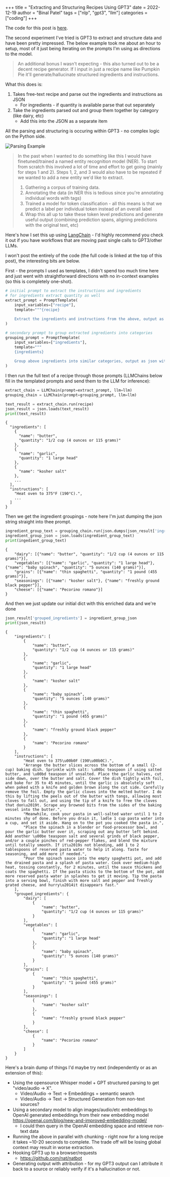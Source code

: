 +++
title = "Extracting and Structuring Recipes Using GPT3"
date = 2022-12-19
author = "Binal Patel"
tags = ["nlp", "gpt3", "llm"]
categories = ["coding"]
+++

The code for this post is [here](https://github.com/caesarnine/llm-experiments/tree/main/2_extracting_and_structuring_recipes).

The second experiment I've tried is GPT3 to extract and structure data and have been pretty impressed. The below example took me about an hour to setup, most of it just being iterating on the prompts I'm using as directions to the model.

>An additional bonus I wasn't expecting - this also turned out to be a decent recipe generator. If I input in just a recipe name like Pumpkin Pie it'll generate/hallucinate structured ingredients and instructions.

What this does is:
1. Takes free-text recipe and parse out the ingredients and instructions as JSON
    * For ingredients - if quantity is available parse that out separately
2. Take the ingredients parsed out and group them together by category (like dairy, etc)
    * Add this into the JSON as a separate item

All the parsing and structuring is occuring within GPT3 - no complex logic on the Python side.

![Parsing Example](/img/gpt3-parsing-recipe.gif)

>In the past when I wanted to do something like this I would have finetuned/trained a named entity recognition model (NER). To start from scratch this involved a lot of time and effort to get going (mainly for steps 1 and 2). Steps 1, 2, and 3 would also have to be repeated if we wanted to add a new entity we'd like to extract.
>1. Gathering a corpus of training data.
>2. Annotating the data (in NER this is tedious since you're annotating individual words with tags)
>3. Trained a model for token classification - all this means is that we predict a label per individual token instead of an overall label
>4. Wrap this all up to take these token level predictions and generate useful output (combining prediction spans, aligning predictions with the original text, etc)

Here's how I set this up using [LangChain](https://langchain.readthedocs.io/en/latest/) - I'd highly recommend you check it out if you have workflows that are moving past single calls to GPT3/other LLMs.

I won't post the entirely of the code (the full code is linked at the top of this post), the interesting bits are below.

First - the prompts I used as templates, I didn't spend too much time here and just went with straightforward directions with no in-context examples (so this is completely one-shot).

```python
# initial prompt to extract the instructions and ingredients
# for ingredients extract quantity as well 
extract_prompt = PromptTemplate(
    input_variables=["recipe"], 
    template="""{recipe}
    
    Extract the ingredients and instructions from the above, output as json with keys lowercase keys instructions and ingredients. For ingredients extract quantity if available."""
)

# secondary prompt to group extracted ingredients into categories
grouping_prompt = PromptTemplate(
    input_variables=["ingredients"], 
    template="""
    {ingredients}
    
    Group above ingredients into similar categories, output as json with lowercase keys categories:"""
)

```

I then run the full text of a recipe through those prompts (LLMChains below fill in the templated prompts and send them to the LLM for inference):

```python
extract_chain = LLMChain(prompt=extract_prompt, llm=llm)
grouping_chain = LLMChain(prompt=grouping_prompt, llm=llm)

text_result = extract_chain.run(recipe)
json_result = json.loads(text_result)
print(text_result)
```

```
{
  "ingredients": [
    {
      "name": "butter",
      "quantity": "1/2 cup (4 ounces or 115 grams)"
    },
    {
      "name": "garlic",
      "quantity": "1 large head"
    },
    {
      "name": "kosher salt"
    },
    ...
  ],
  "instructions": [
    "Heat oven to 375°F (190°C).",
    ...
  ]
}
```
Then we get the ingredient groupings - note here I'm just dumping the json string straight into thee prompt.
```python
ingredient_group_text = grouping_chain.run(json.dumps(json_result['ingredients']))
ingredient_group_json = json.loads(ingredient_group_text)
print(ingedient_group_text)
```
```
{
    "dairy": [{"name": "butter", "quantity": "1/2 cup (4 ounces or 115 grams)"}],
    "vegetables": [{"name": "garlic", "quantity": "1 large head"}, {"name": "baby spinach", "quantity": "5 ounces (140 grams)"}],
    "grains": [{"name": "thin spaghetti", "quantity": "1 pound (455 grams)"}],
    "seasonings": [{"name": "kosher salt"}, {"name": "freshly ground black pepper"}],
    "cheese": [{"name": "Pecorino romano"}]
}
```
And then we just update our initial dict with this enriched data and we're done
```python
json_result['grouped_ingredients'] = ingredient_group_json
print(json_result)
```

```
{
    "ingredients": [
        {
            "name": "butter",
            "quantity": "1/2 cup (4 ounces or 115 grams)"
        },
        {
            "name": "garlic",
            "quantity": "1 large head"
        },
        {
            "name": "kosher salt"
        },
        {
            "name": "baby spinach",
            "quantity": "5 ounces (140 grams)"
        },
        {
            "name": "thin spaghetti",
            "quantity": "1 pound (455 grams)"
        },
        {
            "name": "freshly ground black pepper"
        },
        {
            "name": "Pecorino romano"
        }
    ],
    "instructions": [
        "Heat oven to 375\u00b0F (190\u00b0C).",
        "Arrange the butter slices across the bottom of a small (2-cup) baking dish. Sprinkle with salt: \u00bc teaspoon if using salted butter, and \u00bd teaspoon if unsalted. Place the garlic halves, cut side down, over the butter and salt. Cover the dish tightly with foil, and bake for 35 to 45 minutes, until the garlic is absolutely soft when poked with a knife and golden brown along the cut side. Carefully remove the foil. Empty the garlic cloves into the melted butter. I do this by lifting the peels out of the butter with tongs, allowing most cloves to fall out, and using the tip of a knife to free the cloves that don\u2019t. Scrape any browned bits from the sides of the baking vessel into the butter.",
        "Meanwhile, cook your pasta in well-salted water until 1 to 2 minutes shy of done. Before you drain it, ladle 1 cup pasta water into a cup, and set it aside. Hang on to the pot you cooked the pasta in.",
        "Place the spinach in a blender or food-processor bowl, and pour the garlic butter over it, scraping out any butter left behind. Add another \u00be teaspoon salt and several grinds of black pepper, and/or a couple pinches of red-pepper flakes, and blend the mixture until totally smooth. If it\u2019s not blending, add 1 to 2 tablespoons of reserved pasta water to help it along. Taste for seasoning, and add more if needed.",
        "Pour the spinach sauce into the empty spaghetti pot, and add the drained pasta and a splash of pasta water. Cook over medium-high heat, tossing constantly, for 2 minutes, until the sauce thickens and coats the spaghetti. If the pasta sticks to the bottom of the pot, add more reserved pasta water in splashes to get it moving. Tip the pasta into a serving bowl, finish with more salt and pepper and freshly grated cheese, and hurry\u2014it disappears fast."
    ],
    "grouped_ingredients": {
        "dairy": [
            {
                "name": "butter",
                "quantity": "1/2 cup (4 ounces or 115 grams)"
            }
        ],
        "vegetables": [
            {
                "name": "garlic",
                "quantity": "1 large head"
            },
            {
                "name": "baby spinach",
                "quantity": "5 ounces (140 grams)"
            }
        ],
        "grains": [
            {
                "name": "thin spaghetti",
                "quantity": "1 pound (455 grams)"
            }
        ],
        "seasonings": [
            {
                "name": "kosher salt"
            },
            {
                "name": "freshly ground black pepper"
            }
        ],
        "cheese": [
            {
                "name": "Pecorino romano"
            }
        ]
    }
}
```

Here's a brain dump of things I'd maybe try next (independently or as an extension of this):
* Using the opensource Whisper model + GPT structured parsing to get "video/audio -> X".
   * Video/Audio -> Text -> Embeddings = semantic search
   * Video/Audio -> Text -> Structured Generation from non-text sources?
* Using a secondary model to align images/audio/etc embeddings to OpenAI generated embeddings from their new embedding model https://openai.com/blog/new-and-improved-embedding-model/ 
    * I could then query in the OpenAI embedding space and retrieve non-text data
* Running the above in parallel with chunking - right now for a long recipe it takes ~10-20 seconds to complete. The trade off will be losing global context may result in worse extraction.
* Hooking GPT3 up to a browser/requests
  * https://github.com/nat/natbot
* Generating output with attribution - for my GPT3 output can I attribute it back to a source or reliably verify if it's a hallucination or not.